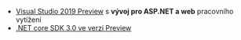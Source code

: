 * [Visual Studio 2019 Preview](https://visualstudio.microsoft.com/vs/preview/) s **vývoj pro ASP.NET a web** pracovního vytížení
* [.NET core SDK 3.0 ve verzi Preview](https://dotnet.microsoft.com/download/dotnet-core/3.0)
